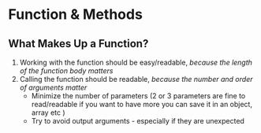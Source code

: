 # Function & Methods
## What Makes Up a Function?
1. Working with the function should be easy/readable, _because the length of the function body matters_
2. Calling the function should be readable, _because the number and order of arguments matter_
   * Minimize the number of parameters (2 or 3 parameters are fine to read/readable if you want to have more you can save it in an object, array etc )
   * Try to avoid output arguments - especially if they are unexpected
